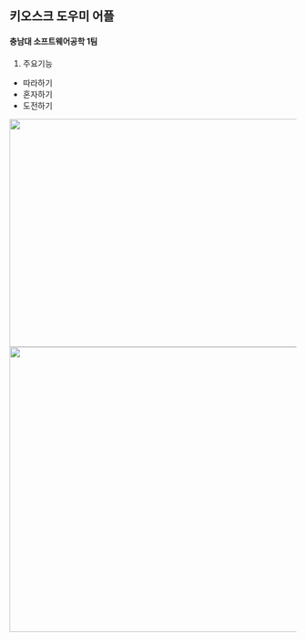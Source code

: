 ## 키오스크 도우미 어플<br>
#### 충남대 소프트웨어공학 1팀<br>
1. 주요기능<br>
- 따라하기<br>
- 혼자하기<br>
- 도전하기<br>

<img src="https://user-images.githubusercontent.com/67668805/143597678-21a166c1-da56-4a96-9554-626a628fb565.png" width="650" height="400"/>

<img src="https://user-images.githubusercontent.com/67668805/143597911-c0a60a2b-ee7e-4210-aa13-804c186c7a28.png" width="650" height="500"/>

